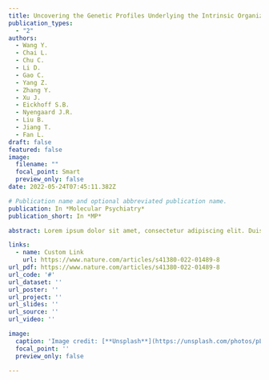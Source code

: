```yaml
---
title: Uncovering the Genetic Profiles Underlying the Intrinsic Organization of the Human Cerebellum
publication_types:
  - "2"
authors:
  - Wang Y.
  - Chai L.
  - Chu C.
  - Li D.
  - Gao C.
  - Yang Z.
  - Zhang Y.
  - Xu J.
  - Eickhoff S.B.
  - Nyengaard J.R.
  - Liu B.
  - Jiang T.
  - Fan L.
draft: false
featured: false
image:
  filename: ""
  focal_point: Smart
  preview_only: false
date: 2022-05-24T07:45:11.382Z

# Publication name and optional abbreviated publication name.
publication: In *Molecular Psychiatry*
publication_short: In *MP*

abstract: Lorem ipsum dolor sit amet, consectetur adipiscing elit. Duis posuere tellus ac convallis placerat. Proin tincidunt magna sed ex sollicitudin condimentum. Sed ac faucibus dolor, scelerisque sollicitudin nisi. Cras purus urna, suscipit quis sapien eu, pulvinar tempor diam. Quisque risus orci, mollis id ante sit amet, gravida egestas nisl. Sed ac tempus magna. Proin in dui enim. Donec condimentum, sem id dapibus fringilla, tellus enim condimentum arcu, nec volutpat est felis vel metus. Vestibulum sit amet erat at nulla eleifend gravida.

links:
  - name: Custom Link
    url: https://www.nature.com/articles/s41380-022-01489-8
url_pdf: https://www.nature.com/articles/s41380-022-01489-8
url_code: '#'
url_dataset: ''
url_poster: ''
url_project: ''
url_slides: ''
url_source: ''
url_video: ''

image:
  caption: 'Image credit: [**Unsplash**](https://unsplash.com/photos/pLCdAaMFLTE)'
  focal_point: ''
  preview_only: false

---
```

